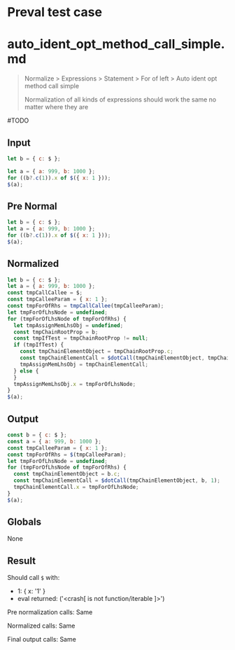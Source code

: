 # Preval test case

# auto_ident_opt_method_call_simple.md

> Normalize > Expressions > Statement > For of left > Auto ident opt method call simple
>
> Normalization of all kinds of expressions should work the same no matter where they are

#TODO

## Input

`````js filename=intro
let b = { c: $ };

let a = { a: 999, b: 1000 };
for ((b?.c(1)).x of $({ x: 1 }));
$(a);
`````

## Pre Normal

`````js filename=intro
let b = { c: $ };
let a = { a: 999, b: 1000 };
for ((b?.c(1)).x of $({ x: 1 }));
$(a);
`````

## Normalized

`````js filename=intro
let b = { c: $ };
let a = { a: 999, b: 1000 };
const tmpCallCallee = $;
const tmpCalleeParam = { x: 1 };
const tmpForOfRhs = tmpCallCallee(tmpCalleeParam);
let tmpForOfLhsNode = undefined;
for (tmpForOfLhsNode of tmpForOfRhs) {
  let tmpAssignMemLhsObj = undefined;
  const tmpChainRootProp = b;
  const tmpIfTest = tmpChainRootProp != null;
  if (tmpIfTest) {
    const tmpChainElementObject = tmpChainRootProp.c;
    const tmpChainElementCall = $dotCall(tmpChainElementObject, tmpChainRootProp, 1);
    tmpAssignMemLhsObj = tmpChainElementCall;
  } else {
  }
  tmpAssignMemLhsObj.x = tmpForOfLhsNode;
}
$(a);
`````

## Output

`````js filename=intro
const b = { c: $ };
const a = { a: 999, b: 1000 };
const tmpCalleeParam = { x: 1 };
const tmpForOfRhs = $(tmpCalleeParam);
let tmpForOfLhsNode = undefined;
for (tmpForOfLhsNode of tmpForOfRhs) {
  const tmpChainElementObject = b.c;
  const tmpChainElementCall = $dotCall(tmpChainElementObject, b, 1);
  tmpChainElementCall.x = tmpForOfLhsNode;
}
$(a);
`````

## Globals

None

## Result

Should call `$` with:
 - 1: { x: '1' }
 - eval returned: ('<crash[ <ref> is not function/iterable ]>')

Pre normalization calls: Same

Normalized calls: Same

Final output calls: Same
